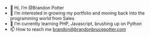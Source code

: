 - 👋 Hi, I’m @Brandon Potter
- 👀 I’m interested in growing my portfolio and moving back into the programming world from Sales
- 🌱 I’m currently learning PHP, Javascript, brushing up on Python
- 📫 How to reach me brandon@brandonbrucepotter.com

<!---
Xenoch/Xenoch is a ✨ special ✨ repository because its `README.md` (this file) appears on your GitHub profile.
You can click the Preview link to take a look at your changes.
--->
